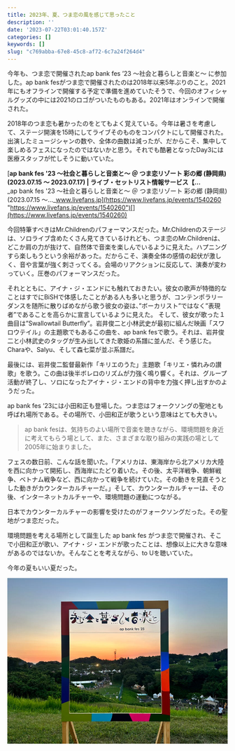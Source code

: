 ```yaml
---
title: 2023年、夏、つま恋の風を感じて思ったこと
description: ''
date: '2023-07-22T03:01:40.157Z'
categories: []
keywords: []
slug: "c769abba-67e8-45c8-af72-6c7a24f264d4"
---
```

今年も、つま恋で開催されたap bank fes ’23 〜社会と暮らしと音楽と〜 に参加した。ap bank fesがつま恋で開催されたのは2018年以来5年ぶりのこと。2021年にもオフラインで開催する予定で準備を進めていたそうで、今回のオフィシャルグッズの中には2021のロゴがついたものもある。2021年はオンラインで開催された。

2018年のつま恋も暑かったのをとてもよく覚えている。今年は暑さを考慮して、ステージ開演を15時にしてライブそのものをコンパクトにして開催された。出演したミュージシャンの数や、全体の曲数は減ったが、だからこそ、集中して楽しめるフェスになったのではないかと思う。それでも酷暑となったDay3には医療スタッフが忙しそうに動いていた。

[**ap bank fes '23 ～社会と暮らしと音楽と～ ＠ つま恋リゾート 彩の郷 (静岡県) (2023.07.15 ～ 2023.07.17) | ライブ・セットリスト情報サービス【…**  
_ap bank fes '23 ～社会と暮らしと音楽と～ ＠ つま恋リゾート 彩の郷 (静岡県) (2023.07.15 ～…_www.livefans.jp](https://www.livefans.jp/events/1540260 "https://www.livefans.jp/events/1540260")[](https://www.livefans.jp/events/1540260)

今回特筆すべきはMr.Childrenのパフォーマンスだった。Mr.Childrenのステージは、ソロライブ含めたくさん見てきているけれども、つま恋のMr.Childrenは、どこか肩の力が抜けて、自然体で音楽を楽しんでいるように見えた。ハプニングすら楽しもうという余裕があった。だからこそ、演奏全体の感情の起伏が激しく、音や言葉が強く刺さってくる。会場のリアクションに反応して、演奏が変わっていく。圧巻のパフォーマンスだった。

それとともに、アイナ・ジ・エンドにも触れておきたい。彼女の歌声が特徴的なことはすでにBiSHで体感したことがある人も多いと思うが、コンテンポラリーダンスを随所に散りばめながら歌う彼女の姿は、”ボーカリスト”ではなく”表現者”であることを高らかに宣言しているように見えた。 そして、彼女が歌った１曲目は”Swallowtail Butterfly”。岩井俊二と小林武史が最初に組んだ映画「スワロウテイル」の主題歌でもあるこの曲を、ap bank fesで歌う。それは、岩井俊二と小林武史のタッグが生み出してきた歌姫の系譜に並んだ、そう感じた。Charaや、Salyu、そして森七菜が並ぶ系譜だ。

最後には、岩井俊二監督最新作「キリエのうた」主題歌「キリエ・憐れみの讃歌」を歌う。この曲は後半ボレロのリズムが力強く鳴り響く。それは、グループ活動が終了し、ソロになったアイナ・ジ・エンドの背中を力強く押し出すかのようだった。

ap bank fes ‘23には小田和正も登場した。つま恋はフォークソングの聖地とも呼ばれ場所である。その場所で、小田和正が歌うという意味はとても大きい。

> ap bank fesは、気持ちのよい場所で音楽を聴きながら、環境問題を身近に考えてもらう場として、また、さまざまな取り組みの実践の場として2005年に始まりました。

フェスの数日前、こんな話を聞いた。「アメリカは、東海岸から北アメリカ大陸を西に向かって開拓し、西海岸にたどり着いた。その後、太平洋戦争、朝鮮戦争、ベトナム戦争など、西に向かって戦争を続けていた。その動きを見直そうとした動きがカウンターカルチャーだ。」そして、カウンターカルチャーは、その後、インターネットカルチャーや、環境問題の運動につながる。

日本でカウンターカルチャーの影響を受けたのがフォークソングだった。その聖地がつま恋だった。

環境問題を考える場所として誕生した ap bank fes がつま恋で開催され、そこで小田和正が歌い、アイナ・ジ・エンドが歌ったことは、想像以上に大きな意味があるのではないか。そんなことを考えながら、to Uを聴いていた。

今年の夏もいい夏だった。

![](1__87wISfd5lzO9hP40__psV6g.jpeg)